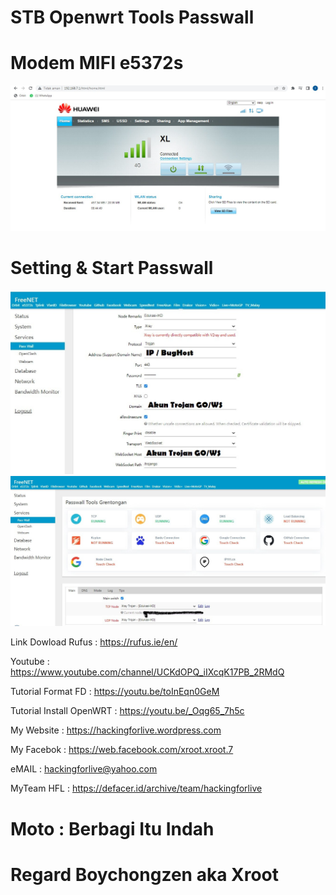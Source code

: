 # STB Openwrt Tools Passwall

# Modem MIFI e5372s
![be](https://raw.githubusercontent.com/boychongzen18/Passwall/main/modem.jpg)

# Setting & Start Passwall
![be](https://raw.githubusercontent.com/boychongzen18/Passwall/main/setting%20passwall%20xl-axis.jpg)
![be](https://raw.githubusercontent.com/boychongzen18/Passwall/main/passwal.jpg)





Link Dowload Rufus : https://rufus.ie/en/

Youtube      : https://www.youtube.com/channel/UCKdOPQ_iIXcqK17PB_2RMdQ

Tutorial Format FD : https://youtu.be/toInEqn0GeM

Tutorial Install OpenWRT : https://youtu.be/_Oqg65_7h5c

My Website    : https://hackingforlive.wordpress.com

My Facebok    : https://web.facebook.com/xroot.xroot.7

eMAIL         : hackingforlive@yahoo.com      

MyTeam HFL    : https://defacer.id/archive/team/hackingforlive

# Moto : Berbagi Itu Indah

# Regard Boychongzen aka Xroot
